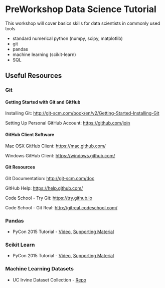 # PreWorkshop Data Science Tutorial

This workshop will cover basics skills for data scientists in commonly used tools
 - standard numerical python (numpy, scipy, matplotlib)
 - git
 - pandas
 - machine learning (scikit-learn)
 - SQL


## Useful Resources

### Git ###

#### Getting Started with Git and GitHub ####

Installing Git:
http://git-scm.com/book/en/v2/Getting-Started-Installing-Git

Setting Up Personal GitHub Account:
https://github.com/join

#### GitHub Client Software ####

Mac OSX GitHub Client: 
https://mac.github.com/

Windows GitHub Client:
https://windows.github.com/

#### Git Resources ####

Git Documentation:
http://git-scm.com/doc

GitHub Help:
https://help.github.com/

Code School - Try Git:
https://try.github.io

Code School - Git Real:
http://gitreal.codeschool.com/

### Pandas
 - PyCon 2015 Tutorial - [Video](http://pyvideo.org/video/3395/pandas-from-the-ground-up), [Supporting Material](https://github.com/brandon-rhodes/pycon-pandas-tutorial)

### Scikit Learn
 - PyCon 2015 Tutorial - [Video](http://pyvideo.org/video/3429/machine-learning-with-scikit-learn-i), [Supporting Material](https://github.com/jakevdp/sklearn_pycon2015)

### Machine Learning Datasets
 - UC Irvine Dataset Collection - [Repo](https://archive.ics.uci.edu/ml/datasets.html)
